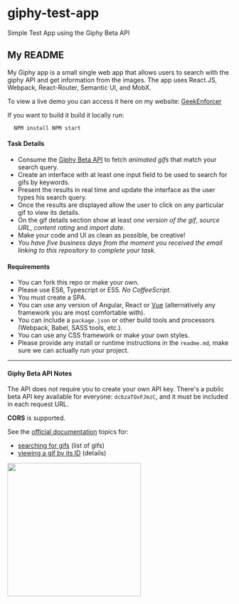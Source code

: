 # giphy-test-app
Simple Test App using the Giphy Beta API

## My README
My Giphy app is a small single web app that allows users to search with the giphy API and get information from the images. The app uses React.JS, Webpack, React-Router, Semantic UI, and MobX.

To view a live demo you can access it here on my website: [GeekEnforcer](http://giphy.geekenforcer.com/)

If you want to build it build it locally run:
```shell
  NPM install NPM start
```

#### Task Details
- Consume the [Giphy Beta API](https://github.com/Giphy/GiphyAPI) to fetch *animated gifs* that match your search query.
- Create an interface with at least one input field to be used to search for gifs by keywords.
- Present the results in real time and update the interface as the user types his search query.
- Once the results are displayed allow the user to click on any particular gif to view its details.
- On the gif details section show at least *one version of the gif*, *source URL*, *content rating* and *import date*.
- Make your code and UI as clean as possible, be creative!
- *You have five business days from the moment you received the email linking to this repository to complete your task.*

#### Requirements
- You can fork this repo or make your own.
- Please use ES6, Typescript or ES5. *No CoffeeScript*.
- You must create a SPA.
- You can use any version of Angular, React or [Vue](https://vuejs.org/) (alternatively any framework you are most comfortable with).
- You can include a `package.json` or other build tools and processors (Webpack, Babel, SASS tools, etc.).
- You can use any CSS framework or make your own styles.
- Please provide any install or runtime instructions in the `readme.md`, make sure we can actually run your project.

---

#### Giphy Beta API Notes
The API does not require you to create your own API key. There's a public beta API key available for everyone: `dc6zaTOxFJmzC`, and it must be included in each request URL.

**CORS** is supported.

See the [official documentation](https://github.com/Giphy/GiphyAPI) topics for:
- [searching for gifs](https://github.com/Giphy/GiphyAPI#search-endpoint) (list of gifs)
- [viewing a gif by its ID](https://github.com/Giphy/GiphyAPI#get-gif-by-id-endpoint) (details)

<img src="logo_buildtext_white_forever.gif" width="300" />
